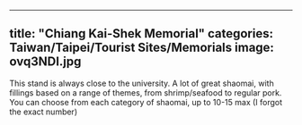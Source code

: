 
---
title:  "Chiang Kai-Shek Memorial"
categories: Taiwan/Taipei/Tourist Sites/Memorials
image: ovq3NDI.jpg
---

This stand is always close to the university.  A lot of great shaomai, with fillings based on a range of themes, from shrimp/seafood to regular pork.  You can choose from each category of shaomai, up to 10-15 max (I forgot the exact number)

